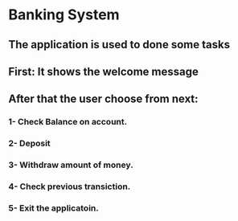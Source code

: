 # Banking System

## The application is used to done some tasks 
## First: It shows the welcome message 

## After that the user choose from next:
### 1- Check Balance on account. 
### 2- Deposit 
### 3- Withdraw amount of money.
### 4- Check previous transiction.
### 5- Exit the applicatoin.
